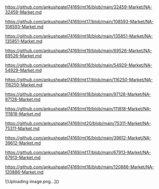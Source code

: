 <p><a href="https://github.com/ankushpatel74169/mt16/blob/main/32459-Market/NA-32459-Market.md">https://github.com/ankushpatel74169/mt16/blob/main/32459-Market/NA-32459-Market.md</a></p><p><a href="https://github.com/ankushpatel74169/mt17/blob/main/108593-Market/NA-108593-Market.md">https://github.com/ankushpatel74169/mt17/blob/main/108593-Market/NA-108593-Market.md</a></p><p><a href="https://github.com/ankushpatel74169/mt18/blob/main/135851-Market/NA-135851-Market.md">https://github.com/ankushpatel74169/mt18/blob/main/135851-Market/NA-135851-Market.md</a></p><p><a href="https://github.com/ankushpatel74169/mt19/blob/main/69526-Market/NA-69526-Market.md">https://github.com/ankushpatel74169/mt19/blob/main/69526-Market/NA-69526-Market.md</a></p><p><a href="https://github.com/ankushpatel74169/mt16/blob/main/54929-Market/NA-54929-Market.md">https://github.com/ankushpatel74169/mt16/blob/main/54929-Market/NA-54929-Market.md</a></p><p><a href="https://github.com/ankushpatel74169/mt17/blob/main/116250-Market/NA-116250-Market.md">https://github.com/ankushpatel74169/mt17/blob/main/116250-Market/NA-116250-Market.md</a></p><p><a href="https://github.com/ankushpatel74169/mt18/blob/main/97128-Market/NA-97128-Market.md">https://github.com/ankushpatel74169/mt18/blob/main/97128-Market/NA-97128-Market.md</a></p><p><a href="https://github.com/ankushpatel74169/mt19/blob/main/111818-Market/NA-111818-Market.md">https://github.com/ankushpatel74169/mt19/blob/main/111818-Market/NA-111818-Market.md</a></p><p><a href="https://github.com/ankushpatel74169/mt20/blob/main/75311-Market/NA-75311-Market.md">https://github.com/ankushpatel74169/mt20/blob/main/75311-Market/NA-75311-Market.md</a></p><p><a href="https://github.com/ankushpatel74169/mt16/blob/main/39612-Market/NA-39612-Market.md">https://github.com/ankushpatel74169/mt16/blob/main/39612-Market/NA-39612-Market.md</a></p><p><a href="https://github.com/ankushpatel74169/mt17/blob/main/67913-Market/NA-67913-Market.md">https://github.com/ankushpatel74169/mt17/blob/main/67913-Market/NA-67913-Market.md</a></p><p><a href="https://github.com/ankushpatel74169/mt18/blob/main/120886-Market/NA-120886-Market.md">https://github.com/ankushpatel74169/mt18/blob/main/120886-Market/NA-120886-Market.md</a></p>
![Uploading image.png…]()
